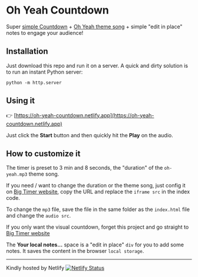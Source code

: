 # Oh Yeah Countdown

Super [simple Countdown](https://www.bigtimer.net/?minutes=3&seconds=8&repeat=false) + [Oh Yeah theme song](https://www.youtube.com/watch?v=6jJkdRaa04g) + simple "edit in place" notes to engage your audience!

## Installation

Just download this repo and run it on a server. A quick and dirty solution is to run an instant Python server:

```
python -m http.server
```

## Using it

👉 [https://oh-yeah-countdown.netlify.app](https://oh-yeah-countdown.netlify.app)

Just click the **Start** button and then quickly hit the **Play** on the audio.

## How to customize it

The timer is preset to 3 min and 8 seconds, the "duration" of the `oh-yeah.mp3` theme song.

If you need / want to change the duration or the theme song, just config it on [Big Timer website](https://www.bigtimer.net/), copy the URL and replace the `iframe src` in the index code.

To change the `mp3` file, save the file in the same folder as the `index.html` file and change the `audio src`.

If you only want the visual countdown, forget this project and go straight to [Big Timer website](https://www.bigtimer.net/)

The **Your local notes...** space is a "edit in place" `div` for you to add some notes. It saves the content in the browser `local storage`.

----

Kindly hosted by Netlify [![Netlify Status](https://api.netlify.com/api/v1/badges/a77163f9-e257-4c27-83d1-a9a7298d4d45/deploy-status)](https://app.netlify.com/sites/oh-yeah-countdown/deploys)
